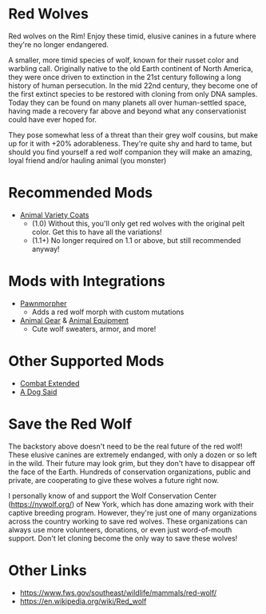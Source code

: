 # Red Wolves

Red wolves on the Rim!  Enjoy these timid, elusive canines in a future where they're no longer endangered.

A smaller, more timid species of wolf, known for their russet color and warbling call. Originally native to the old Earth continent of North America, they were once driven to extinction in the 21st century following a long history of human persecution. In the mid 22nd century, they become one of the first extinct species to be restored with cloning from only DNA samples. Today they can be found on many planets all over human-settled space, having made a recovery far above and beyond what any conservationist could have ever hoped for.

They pose somewhat less of a threat than their grey wolf cousins, but make up for it with +20% adorableness. They're quite shy and hard to tame, but should you find yourself a red wolf companion they will make an amazing, loyal friend and/or hauling animal (you monster)

# Recommended Mods

- [Animal Variety Coats](https://steamcommunity.com/sharedfiles/filedetails/?id=1511926373)
   - (1.0) Without this, you'll only get red wolves with the original pelt color.  Get this to have all the variations!
   - (1.1+) No longer required on 1.1 or above, but still recommended anyway!

# Mods with Integrations
- [Pawnmorpher](https://steamcommunity.com/sharedfiles/filedetails/?id=1786466855)
  - Adds a red wolf morph with custom mutations
- [Animal Gear](https://steamcommunity.com/sharedfiles/filedetails/?id=1541438907) &amp; [Animal Equipment](https://steamcommunity.com/sharedfiles/filedetails/?id=2568865984)
  - Cute wolf sweaters, armor, and more!


# Other Supported Mods

- [Combat Extended](https://steamcommunity.com/sharedfiles/filedetails/?id=1631756268)
- [A Dog Said](https://steamcommunity.com/sharedfiles/filedetails/?id=746425621)


# Save the Red Wolf

The backstory above doesn't need to be the real future of the red wolf! These elusive canines are extremely endanged, with only a dozen or so left in the wild. Their future may look grim, but they don't have to disappear off the face of the Earth. Hundreds of conservation organizations, public and private, are cooperating to give these wolves a future right now.

I personally know of and support the Wolf Conservation Center (https://nywolf.org/) of New York, which has done amazing work with their captive breeding program.  However, they're just one of many organizations across the country working to save red wolves. These organizations can always use more volunteers, donations, or even just word-of-mouth support. Don't let cloning become the only way to save these wolves!

# Other Links

- https://www.fws.gov/southeast/wildlife/mammals/red-wolf/
- https://en.wikipedia.org/wiki/Red_wolf
